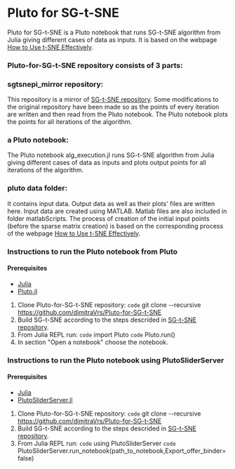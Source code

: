 # Pluto for SG-t-SNE

Pluto for SG-t-SNE is a Pluto notebook that runs SG-t-SNE algorithm from Julia giving different cases of data as inputs. It is based on the webpage [How to Use t-SNE Effectively](https://distill.pub/2016/misread-tsne/).

### Pluto-for-SG-t-SNE repository consists of 3 parts:

### sgtsnepi_mirror repository:
This repository is a mirror of [SG-t-SNE repository](https://github.com/fcdimitr/sgtsnepi). Some modifications to the original repository have been made so as the points of every iteration are written and then read from the Pluto notebook. The Pluto notebook plots the points for all iterations of the algorithm.

### a Pluto notebook:
The Pluto notebook alg_execution.jl runs SG-t-SNE algorithm from Julia giving different cases of data as inputs and plots output points for all iterations of the algorithm.

### pluto data folder:
It contains input data. Output data as well as their plots' files are written here.
Input data are created using MATLAB. Matlab files are also included in folder matlabScripts. The process of creation of the initial input points (before the sparse matrix creation) is based on the corresponding process of the webpage [How to Use t-SNE Effectively](https://distill.pub/2016/misread-tsne/).

### Instructions to run the Pluto notebook from Pluto

#### Prerequisites
- [Julia](https://julialang.org/downloads/)
- [Pluto.jl](https://github.com/fonsp/Pluto.jl)

1. Clone Pluto-for-SG-t-SNE repository: `code` git clone --recursive https://github.com/dimitraVrs/Pluto-for-SG-t-SNE
2. Build SG-t-SNE according to the steps descrided in [SG-t-SNE repository](https://github.com/fcdimitr/sgtsnepi).
3. From Julia REPL run:
`code` import Pluto
`code` Pluto.run()
4. In section "Open a notebook" choose the notebook.

### Instructions to run the Pluto notebook using PlutoSliderServer

#### Prerequisites
- [Julia](https://julialang.org/downloads/)
- [PlutoSliderServer.jl](https://github.com/JuliaPluto/PlutoSliderServer.jl)

1. Clone Pluto-for-SG-t-SNE repository: `code` git clone --recursive https://github.com/dimitraVrs/Pluto-for-SG-t-SNE
2. Build SG-t-SNE according to the steps descrided in [SG-t-SNE repository](https://github.com/fcdimitr/sgtsnepi).
3. From Julia REPL run:
`code` using PlutoSliderServer
`code` PlutoSliderServer.run_notebook(path_to_notebook,Export_offer_binder=false)
